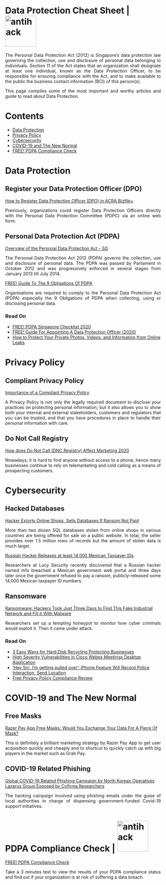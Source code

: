 # Data Protection Cheat Sheet | <img width="100" src="https://zetc0de.github.io/images/bugbounty/antihack/logo.png" alt="antihack">


<p align="justify">The Personal Data Protection Act (2012) is Singapore’s data protection law governing the collection, use and disclosure of personal data belonging to individuals.  Section 11 of the Act states that an organization shall designate at least one individual, known as the Data Protection Officer, to be responsible for ensuring compliance with the Act, and to make available to the public the business contact information (BCI) of this person(s).</p>

<p align="justify">This page compiles some of the most important and worthy articles and guide to read about Data Protection.</p>

# Contents
* [Data Protection](/README.md#data-protection)
* [Privacy Policy](/README.md#privacy-policy)
* [Cybersecurity](/README.md#cybersecurity)
* [COVID-19 and The New Normal](/README.md#covid-19-and-the-new-normal)
* [FREE! PDPA Compliance Check](/README.md#pdpa-compliance-check--)




# Data Protection

## Register your Data Protection Officer (DPO)
[How to Register Data Protection Officer (DPO) in ACRA Bizfile+](https://www.privacy.com.sg/resources/register-data-protection-officer-dpo/)<p align="justify">Previously, organizations could register Data Protection Officers directly with the Personal Data Protection Committee (PDPC) via an online web form.</p>

## Personal Data Protection Act (PDPA)
[Overview of the Personal Data Protection Act – SG](https://www.privacy.com.sg/resources/overview-of-the-personal-data-protection-act-singapore/)<p align="justify">The Personal Data Protection Act 2012 (PDPA) governs the collection, use and disclosure of personal data. The PDPA was passed by Parliament in October 2012 and was progressively enforced in several stages from January 2013 till July 2014.</p>

[FREE! Guide To The 9 Obligations Of PDPA](https://www.privacy.com.sg/resources/9-obligations-of-pdpa/)<p align="justify">Organisations are required to comply to the Personal Data Protection Act (PDPA) especially the 9 Obligations of PDPA when collecting, using or disclosing personal data.</p>

### Read On
* [FREE! PDPA Singapore Checklist 2020](https://www.privacy.com.sg/resources/pdpa-singapore-checklist/)
* [FREE! Guide For Appointing A Data Protection Officer (2020)](https://www.privacy.com.sg/resources/appointing-a-data-protection-officer/)
* [How to Protect Your Private Photos, Videos, and Information from Online Leaks](https://www.privacy.com.sg/cybersecurity/how-to-protect-your-private-photos-videos-and-information-from-online-leaks/)

# Privacy Policy

## Compliant Privacy Policy
[Importance of a Compliant Privacy Policy](https://www.privacy.com.sg/resources/free-privacy-policy-review/)<p align="justify">A Privacy Policy is not only the legally required document to disclose your practices on protecting personal information, but it also allows you to show both your internal and external stakeholders, customers and regulators that you can be trusted, and that you have procedures in place to handle their personal information with care.</p>

## Do Not Call Registry
[How does Do Not Call (DNC Registry) Affect Marketing 2020](https://www.privacy.com.sg/resources/dnc-registry/)<p align="justify">Nowadays, it is hard to find anyone without access to a phone, hence many businesses continue to rely on telemarketing and cold calling as a means of prospecting customers.</p>

# Cybersecurity

## Hacked Databases
[Hacker Extorts Online Shops, Sells Databases If Ransom Not Paid](https://www.privacy.com.sg/cybersecurity/hacker-extorts-online-shops-sells-databases-if-ransom-not-paid/)<p align="justify">More than two dozen SQL databases stolen from online shops in various countries are being offered for sale on a public website. In total, the seller provides over 1.5 million rows of records but the amount of stolen data is much larger.</p>

[Russian Hacker Releases at least 14,000 Mexican Taxpayer IDs](https://www.privacy.com.sg/databreach/russian-hacker-releases-at-least-14000-mexican-taxpayer-ids/)<p align="justify">Researchers at Lucy Security recently discovered that a Russian hacker named m1x breached a Mexican government web portal and three days later once the government refused to pay a ransom, publicly-released some 14,000 Mexican taxpayer ID numbers.</p>


## Ransomware
[Ransomware: Hackers Took Just Three Days to Find This Fake Industrial Network and Fill it With Malware](https://www.privacy.com.sg/cybersecurity/ransomware-hackers-took-just-three-days-to-find-this-fake-industrial-network-and-fill-it-with-malware/)<p align="justify">Researchers set up a tempting honeypot to monitor how cyber criminals would exploit it. Then it came under attack.</p>

### Read On
* [3 Easy Ways for Hard Disk Recycling Protecting Businesses](https://www.privacy.com.sg/resources/3-easy-steps-hard-disk-recycling/)
* [High Severity Vulnerabilities in Cisco Webex Meetings Desktop Application](https://www.privacy.com.sg/softwareupdates/high-severity-vulnerabilities-in-cisco-webex-meetings-desktop-application/)
* [‘Hey Siri, I’m getting pulled over’: iPhone Feature Will Record Police Interaction, Send Location](https://www.privacy.com.sg/softwareupdates/hey-siri-im-getting-pulled-over-iphone-feature-will-record-police-interaction-send-location/)
* [Free Privacy Policy Compliance Review](https://www.privacy.com.sg/resources/free-privacy-policy-review/)

# COVID-19 and The New Normal

## Free Masks
[Razer Pay App Free Masks: Would You Exchange Your Data For A Piece Of Mask?](https://www.privacy.com.sg/privacy/razer-pay-app/)<p align="justify">This is definitely a brilliant marketing strategy by Razer Pay App to get user acquisition quickly and cheaply and to shortcut to quickly catch up with big players in the market such as Grab Pay.</p>

## COVID-19 Related Phishing
[Global COVID-19 Related Phishing Campaign by North Korean Operatives Lazarus Group Exposed by Cyfirma Researchers](https://www.privacy.com.sg/covid/global-covid-19-related-phishing-campaign-by-north-korean-operatives-lazarus-group-exposed-by-cyfirma-researchers/)<p align="justify">The hacking campaign involved using phishing emails under the guise of local authorities in charge of dispensing government-funded Covid-19 support initiatives. </p>

# PDPA Compliance Check | <img width="100" src="https://zetc0de.github.io/images/bugbounty/antihack/logo.png" alt="antihack">
[FREE! PDPA Compliance Check](https://www.privacy.com.sg/resources/free-pdpa-compliance-checkup/)<p align="justify">Take a 3 minutes test to view the results of your PDPA compliance status and find out if your organization is at risk of suffering a data breach.</p>


